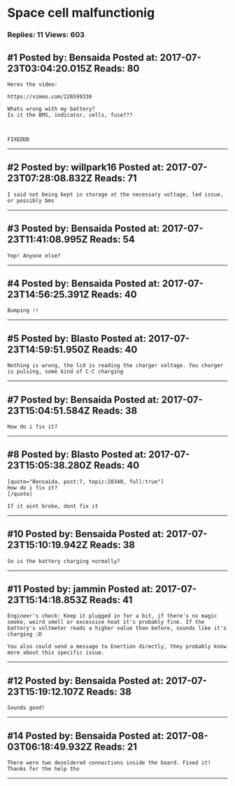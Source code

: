 # Space cell malfunctionig

### Replies: 11 Views: 603

## \#1 Posted by: Bensaida Posted at: 2017-07-23T03:04:20.015Z Reads: 80

```
Heres the video:

https://vimeo.com/226599330

Whats wrong with my battery?
Is it the BMS, indicator, cells, fuse???



FIXEDDD
```

---
## \#2 Posted by: willpark16 Posted at: 2017-07-23T07:28:08.832Z Reads: 71

```
I said not being kept in storage at the necessary voltage, led issue, or possibly bms
```

---
## \#3 Posted by: Bensaida Posted at: 2017-07-23T11:41:08.995Z Reads: 54

```
Yep! Anyone else?
```

---
## \#4 Posted by: Bensaida Posted at: 2017-07-23T14:56:25.391Z Reads: 40

```
Bumping !!
```

---
## \#5 Posted by: Blasto Posted at: 2017-07-23T14:59:51.950Z Reads: 40

```
Nothing is wrong, the lcd is reading the charger voltage. You charger is pulsing, some kind of C-C charging
```

---
## \#7 Posted by: Bensaida Posted at: 2017-07-23T15:04:51.584Z Reads: 38

```
How do i fix it?
```

---
## \#8 Posted by: Blasto Posted at: 2017-07-23T15:05:38.280Z Reads: 40

```
[quote="Bensaida, post:7, topic:28340, full:true"]
How do i fix it?
[/quote]

If it aint broke, dont fix it
```

---
## \#10 Posted by: Bensaida Posted at: 2017-07-23T15:10:19.942Z Reads: 38

```
So is the battery charging normally?
```

---
## \#11 Posted by: jammin Posted at: 2017-07-23T15:14:18.853Z Reads: 41

```
Engineer's check: Keep it plugged in for a bit, if there's no magic smoke, weird smell or excessive heat it's probably fine. If the battery's voltmeter reads a higher value than before, sounds like it's charging :D

You also could send a message to Enertion directly, they probably know more about this specific issue.
```

---
## \#12 Posted by: Bensaida Posted at: 2017-07-23T15:19:12.107Z Reads: 38

```
Sounds good!
```

---
## \#14 Posted by: Bensaida Posted at: 2017-08-03T06:18:49.932Z Reads: 21

```
There were two desoldered connections inside the board. Fixed it! Thanks for the help tho
```

---
